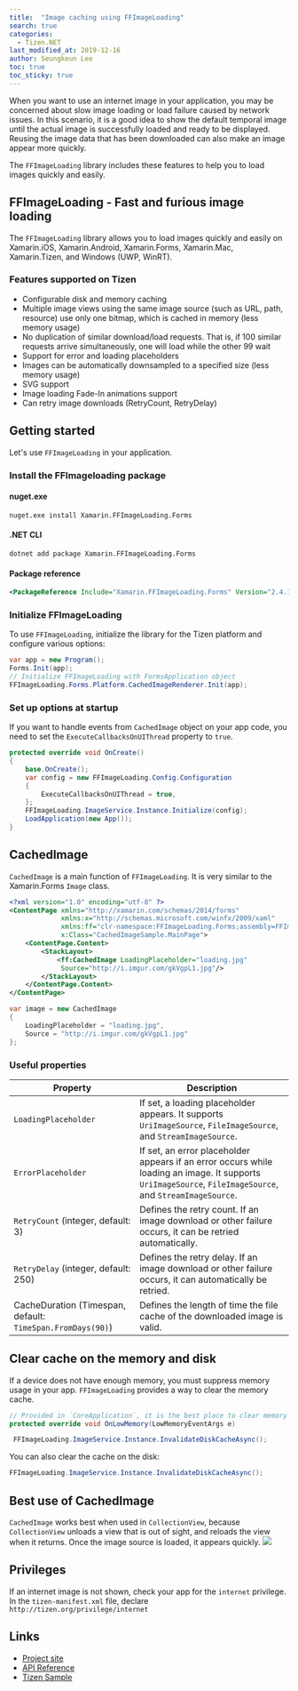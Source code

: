 ```yaml
---
title:  "Image caching using FFImageLoading"
search: true
categories:
  - Tizen.NET
last_modified_at: 2019-12-16
author: Seungkeun Lee
toc: true
toc_sticky: true
---
```


When you want to use an internet image in your application, you may be concerned about slow image loading or load failure caused by network issues. In this scenario, it is a good idea to show the default temporal image until the actual image is successfully loaded and ready to be displayed. Reusing the image data that has been downloaded can also make an image appear more quickly.

The `FFImageLoading` library includes these features to help you to load images quickly and easily.

## FFImageLoading - Fast and furious image loading
The `FFImageLoading` library allows you to load images quickly and easily on Xamarin.iOS, Xamarin.Android, Xamarin.Forms, Xamarin.Mac,  Xamarin.Tizen, and Windows (UWP, WinRT).

### Features supported on Tizen
- Configurable disk and memory caching
- Multiple image views using the same image source (such as URL, path, resource) use only one bitmap, which is cached in memory (less memory usage)
- No duplication of similar download/load requests. That is, if 100 similar requests arrive simultaneously, one will load while the other 99 wait
- Support for error and loading placeholders
- Images can be automatically downsampled to a specified size (less memory usage)
- SVG support
- Image loading Fade-In animations support
- Can retry image downloads (RetryCount, RetryDelay)

## Getting started
Let's use `FFImageLoading` in your application.

### Install the FFImageloading package
#### nuget.exe
```
nuget.exe install Xamarin.FFImageLoading.Forms
```
#### .NET CLI
```
dotnet add package Xamarin.FFImageLoading.Forms
```
#### Package reference
```xml
<PackageReference Include="Xamarin.FFImageLoading.Forms" Version="2.4.11.982" />
```

### Initialize FFImageLoading
 To use `FFImageLoading`, initialize the library for the Tizen platform and configure various options:
```cs
var app = new Program();
Forms.Init(app);
// Initialize FFImageLoading with FormsApplication object
FFImageLoading.Forms.Platform.CachedImageRenderer.Init(app);
```

### Set up options at startup
 If you want to handle events from `CachedImage` object on your app code, you need to set the `ExecuteCallbacksOnUIThread` property to `true`.
```cs
protected override void OnCreate()
{
    base.OnCreate();
    var config = new FFImageLoading.Config.Configuration
    {
        ExecuteCallbacksOnUIThread = true,
    };
    FFImageLoading.ImageService.Instance.Initialize(config);
    LoadApplication(new App());
}
```

## CachedImage
 `CachedImage` is a main function of `FFImageLoading`. It is very similar to the  Xamarin.Forms `Image` class.

```xml
<?xml version="1.0" encoding="utf-8" ?>
<ContentPage xmlns="http://xamarin.com/schemas/2014/forms"
             xmlns:x="http://schemas.microsoft.com/winfx/2009/xaml"
             xmlns:ff="clr-namespace:FFImageLoading.Forms;assembly=FFImageLoading.Forms"
             x:Class="CachedImageSample.MainPage">
    <ContentPage.Content>
        <StackLayout>
            <ff:CachedImage LoadingPlaceholder="loading.jpg"
             Source="http://i.imgur.com/gkVgpL1.jpg"/>
        </StackLayout>
    </ContentPage.Content>
</ContentPage>
```

```c#
var image = new CachedImage
{
    LoadingPlaceholder = "loading.jpg",
    Source = "http://i.imgur.com/gkVgpL1.jpg"
};
```
### Useful properties

| Property | Description |
|-|-|
|`LoadingPlaceholder`|If set, a loading placeholder appears. It supports `UriImageSource`, `FileImageSource`, and `StreamImageSource`.|
 |`ErrorPlaceholder`|If set, an error placeholder appears if an error occurs while loading an image. It supports `UriImageSource`, `FileImageSource`, and `StreamImageSource`.|
 |`RetryCount` (integer, default: 3)|Defines the retry count. If an image download or other failure occurs, it can be retried automatically.|
 |`RetryDelay` (integer, default: 250)|Defines the retry delay. If an image download or other failure occurs, it can automatically be retried.|
 |CacheDuration (Timespan, default: `TimeSpan.FromDays(90)`)|Defines the length of time the file cache of the downloaded image is valid.|

## Clear cache on the memory and disk
 If a device does not have enough memory, you must suppress memory usage in your app. `FFImageLoading` provides a way to clear the memory cache.
 
 ``` c#
// Provided in `CoreApplication`, it is the best place to clear memory cache
protected override void OnLowMemory(LowMemoryEventArgs e)

  FFImageLoading.ImageService.Instance.InvalidateDiskCacheAsync();
  ```

 You can also clear the cache on the disk:
``` c#
FFImageLoading.ImageService.Instance.InvalidateDiskCacheAsync();
```

## Best use of CachedImage
 `CachedImage` works best when used in `CollectionView`, because `CollectionView` unloads a view that is out of sight, and reloads the view when it returns. Once the image source is loaded, it appears quickly.
![][img1]


## Privileges
 If an internet image is not shown, check your app for the `internet` privilege. In the `tizen-manifest.xml` file, declare `http://tizen.org/privilege/internet`


## Links
* [Project site](https://github.com/luberda-molinet/FFImageLoading)
* [API Reference](https://github.com/luberda-molinet/FFImageLoading/wiki/Xamarin.Forms-API)
* [Tizen Sample](https://github.com/luberda-molinet/FFImageLoading/tree/master/samples/Simple.TizenForms.Sample)

[img1]: {{site.url}}{{site.baseurl}}/assets/images/posts/image-caching/ffimage.gif
